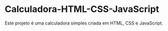 # Calculadora-HTML-CSS-JavaScript
Este projeto é uma calculadora simples criada em HTML, CSS e JavaScript.
